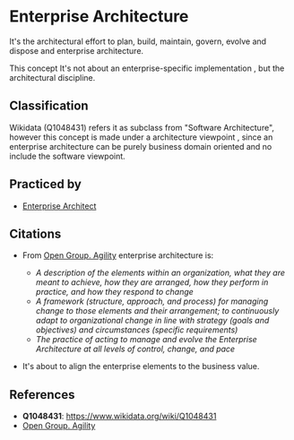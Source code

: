 # Enterprise Architecture


It's the architectural effort to plan, build, maintain, govern, evolve and dispose and enterprise architecture.

This concept It's not about an enterprise-specific implementation , but the architectural discipline.

## Classification

Wikidata (Q1048431) refers it as subclass from "Software Architecture", however this concept is made under a architecture viewpoint , since an enterprise architecture can be purely business domain oriented and no include the software viewpoint.

## Practiced by

- [Enterprise Architect](../../../Roles/Architecture/Enterprise%20Architecture/Enterprise%20Architect.md)


## Citations

- From [Open Group. Agility](../../../Externals/Architecture/Enterprise%20Architecture/References/The%20Open%20Group/Open%20Group.%20Agility.md) enterprise architecture is:
	- *A description of the elements within an organization, what they are meant to achieve, how they are arranged, how they perform in practice, and how they respond to change*
	- *A framework (structure, approach, and process) for managing change to those elements and their arrangement; to continuously adapt to organizational change in line with strategy (goals and objectives) and circumstances (specific requirements)*
	- *The practice of acting to manage and evolve the Enterprise Architecture at all levels of control, change, and pace*

- It's about to align the enterprise elements to the business value.


## References 

- **Q1048431**: https://www.wikidata.org/wiki/Q1048431
- [Open Group. Agility](../../../Externals/Architecture/Enterprise%20Architecture/References/The%20Open%20Group/Open%20Group.%20Agility.md)
